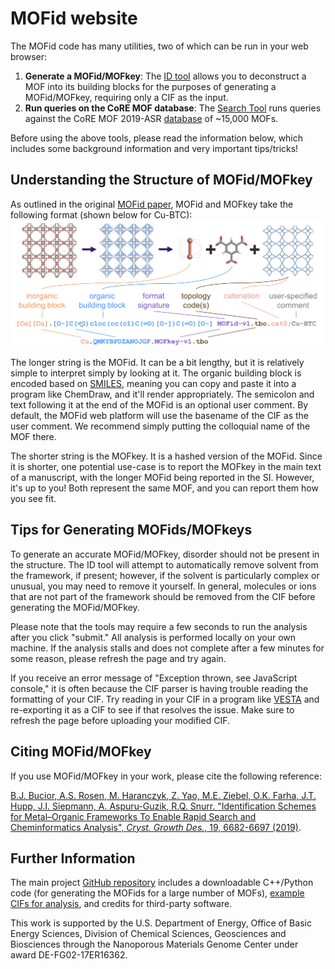# MOFid website

The MOFid code has many utilities, two of which can be run in your web browser:

1. **Generate a MOFid/MOFkey**: The [ID tool](sbu.html) allows you to deconstruct a MOF into its building blocks for the purposes of generating a MOFid/MOFkey, requiring only a CIF as the input.
2. **Run queries on the CoRE MOF database**: The [Search Tool](searchdb.html) runs queries against the CoRE MOF 2019-ASR [database](https://zenodo.org/record/3677685) of ~15,000 MOFs.

Before using the above tools, please read the information below, which includes some background information and very important tips/tricks!

## Understanding the Structure of MOFid/MOFkey

As outlined in the original [MOFid paper](https://pubs.acs.org/doi/abs/10.1021/acs.cgd.9b01050), MOFid and MOFkey take the following format (shown below for Cu-BTC): ![mofid](mofid.png)

The longer string is the MOFid. It can be a bit lengthy, but it is relatively simple to interpret simply by looking at it. The organic building block is encoded based on [SMILES](https://en.wikipedia.org/wiki/Simplified_molecular-input_line-entry_system), meaning you can copy and paste it into a program like ChemDraw, and it'll render appropriately. The semicolon and text following it at the end of the MOFid is an optional user comment. By default, the MOFid web platform will use the basename of the CIF as the user comment. We recommend simply putting the colloquial name of the MOF there.

The shorter string is the MOFkey. It is a hashed version of the MOFid. Since it is shorter, one potential use-case is to report the MOFkey in the main text of a manuscript, with the longer MOFid being reported in the SI. However, it's up to you! Both represent the same MOF, and you can report them how you see fit.

## Tips for Generating MOFids/MOFkeys

To generate an accurate MOFid/MOFkey, disorder should not be present in the structure. The ID tool will attempt to automatically remove solvent from the framework, if present; however, if the solvent is particularly complex or unusual, you may need to remove it yourself. In general, molecules or ions that are not part of the framework should be removed from the CIF before generating the MOFid/MOFkey.

Please note that the tools may require a few seconds to run the analysis after you click "submit." All analysis is performed locally on your own machine. If the analysis stalls and does not complete after a few minutes for some reason, please refresh the page and try again.

If you receive an error message of "Exception thrown, see JavaScript console," it is often because the CIF parser is having trouble reading the formatting of your CIF. Try reading in your CIF in a program like [VESTA](https://jp-minerals.org/vesta/en/download.html) and re-exporting it as a CIF to see if that resolves the issue. Make sure to refresh the page before uploading your modified CIF.

## Citing MOFid/MOFkey
If you use MOFid/MOFkey in your work, please cite the following reference:

[B.J. Bucior, A.S. Rosen, M. Haranczyk, Z. Yao, M.E. Ziebel, O.K. Farha, J.T. Hupp, J.I. Siepmann, A. Aspuru-Guzik, R.Q. Snurr. "Identification Schemes for Metal–Organic Frameworks To Enable Rapid Search and Cheminformatics Analysis", _Cryst. Growth Des._, 19, 6682-6697 (2019)](https://pubs.acs.org/doi/abs/10.1021/acs.cgd.9b01050).

## Further Information

The main project [GitHub repository](https://github.com/snurr-group/mofid) includes a downloadable C++/Python code (for generating the MOFids for a large number of MOFs), [example CIFs for analysis](https://github.com/snurr-group/mofid/tree/master/Resources/TestCIFs), and credits for third-party software.

This work is supported by the U.S. Department of Energy, Office of Basic 
Energy Sciences, Division of Chemical Sciences, Geosciences and 
Biosciences through the Nanoporous Materials Genome Center under award 
DE-FG02-17ER16362.
